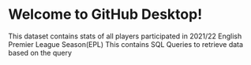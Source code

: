 # Welcome to GitHub Desktop!

This dataset contains stats of all players participated in 
2021/22 English Premier League Season(EPL)
This contains SQL Queries to retrieve data based on the query
